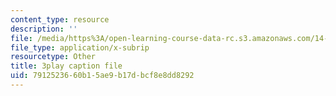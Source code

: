 ```yaml
---
content_type: resource
description: ''
file: /media/https%3A/open-learning-course-data-rc.s3.amazonaws.com/14-13-psychology-and-economics-spring-2020/7912523660b15ae9b17dbcf8e8dd8292_l7mu7-YNSg0.vtt
file_type: application/x-subrip
resourcetype: Other
title: 3play caption file
uid: 79125236-60b1-5ae9-b17d-bcf8e8dd8292
---
```

